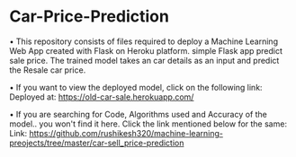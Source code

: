 # Car-Price-Prediction
• This repository consists of files required to deploy a Machine Learning Web App created with Flask on Heroku platform.
 simple Flask app predict sale price. The trained model takes an car details as an input and predict the Resale car price.

• If you want to view the deployed model, click on the following link:
Deployed at: https://old-car-sale.herokuapp.com/

• If you are searching for Code, Algorithms used and Accuracy of the model.. you won't find it here. Click the link mentioned below for the same:
Link: https://github.com/rushikesh320/machine-learning-preojects/tree/master/car-sell_price-prediction
